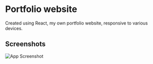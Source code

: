 
# Portfolio website

Created using React, my own portfolio website,  responsive to various devices.


## Screenshots

![App Screenshot](https://www.linkpicture.com/q/react-portfolio-website.png.png)

